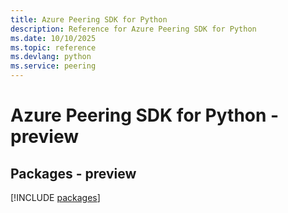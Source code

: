 ```yaml
---
title: Azure Peering SDK for Python
description: Reference for Azure Peering SDK for Python
ms.date: 10/10/2025
ms.topic: reference
ms.devlang: python
ms.service: peering
---
```

# Azure Peering SDK for Python - preview
## Packages - preview
[!INCLUDE [packages](peering-index.md)]